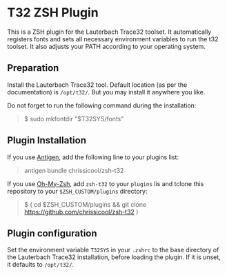 T32 ZSH Plugin
==============

This is a ZSH plugin for the Lauterbach Trace32 toolset. It automatically
registers fonts and sets all necessary environment variables to run the t32
toolset. It also adjusts your PATH according to your operating system.

Preparation
-----------

Install the Lauterbach Trace32 tool. Default location (as per the documentation)
is `/opt/t32/`. But you may install it anywhere you like.

Do not forget to run the following command during the installation:

> $ sudo mkfontdir "$T32SYS/fonts"

Plugin Installation
-------------------

If you use [Antigen](http://antigen.sharats.me/ "Antigen plugin manager for ZSH"),
add the following line to your plugins list:

> antigen bundle chrissicool/zsh-t32

If you use [Oh-My-Zsh](https://github.com/robbyrussell/oh-my-zsh "OMZ manager for ZSH"),
add `zsh-t32` to your `plugins` lis and tclone this repository to your
`$ZSH_CUSTOM/plugins` directory:

> $ ( cd $ZSH_CUSTOM/plugins && git clone https://github.com/chrissicool/zsh-t32 )

Plugin configuration
--------------------

Set the environment variable `T32SYS` in your `.zshrc` to the base directory of
the Lauterbach Trace32 installation, before loading the plugin. If it is unset,
it defaults to `/opt/t32/`.
